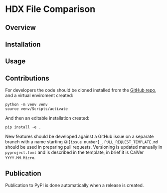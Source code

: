 # HDX File Comparison

## Overview


## Installation

## Usage


## Contributions

For developers the code should be cloned installed from the [GitHub repo](https://github.com/OCHA-DAP/hdx-file-comparison), and a virtual enviroment created:

```shell
python -m venv venv
source venv/Scripts/activate
```

And then an editable installation created:

```shell
pip install -e .
```

New features should be developed against a GitHub issue on a separate branch with a name starting `GH[issue number]_`. `PULL_REQUEST_TEMPLATE.md` should be used in preparing pull requests. Versioning is updated manually in `pyproject.toml` and is described in the template, in brief it is CalVer `YYYY.MM.Micro`.

## Publication

Publication to PyPI is done automatically when a release is created.
